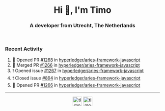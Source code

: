 <h1 align="center">Hi 👋, I'm Timo</h1>
<h3 align="center">A developer from Utrecht, The Netherlands</h3>
<br/>
<!-- https://github.com/rahuldkjain/github-profile-readme-generator --!>

<!--  <p align="left"><img src="https://github-readme-stats.vercel.app/api?username=timoglastra&show_icons=true&count_private=true&" alt="timoglastra" /></p> --!>

<!--
Github language stats
<p align="left"><img src="https://github-readme-stats.vercel.app/api/top-langs/?username=timoglastra&layout=compact" alt="timoglastra" /><p>
-->

<!-- Codestats language stats -->
<!-- <p align="left"><img src="https://codestats-readme.vercel.app/api/top-langs/?username=timoglastra&layout=compact&language_count=12" alt="timoglastra" /><p>    --!>
  
<h3>Recent Activity</h3>

<!--START_SECTION:activity-->
1. 💪 Opened PR [#1268](https://github.com/hyperledger/aries-framework-javascript/pull/1268) in [hyperledger/aries-framework-javascript](https://github.com/hyperledger/aries-framework-javascript)
2. 🎉 Merged PR [#1266](https://github.com/hyperledger/aries-framework-javascript/pull/1266) in [hyperledger/aries-framework-javascript](https://github.com/hyperledger/aries-framework-javascript)
3. ❗️ Opened issue [#1267](https://github.com/hyperledger/aries-framework-javascript/issues/1267) in [hyperledger/aries-framework-javascript](https://github.com/hyperledger/aries-framework-javascript)
4. ❗️ Closed issue [#894](https://github.com/hyperledger/aries-framework-javascript/issues/894) in [hyperledger/aries-framework-javascript](https://github.com/hyperledger/aries-framework-javascript)
5. 💪 Opened PR [#1266](https://github.com/hyperledger/aries-framework-javascript/pull/1266) in [hyperledger/aries-framework-javascript](https://github.com/hyperledger/aries-framework-javascript)
<!--END_SECTION:activity-->

---

<p align="center">
<a href="https://twitter.com/timoglastra" target="blank"><img align="center" src="https://cdn.jsdelivr.net/npm/simple-icons@3.0.1/icons/twitter.svg" alt="timoglastra" height="30" width="30" /></a>
<a href="https://linkedin.com/in/timoglastra" target="blank"><img align="center" src="https://cdn.jsdelivr.net/npm/simple-icons@3.0.1/icons/linkedin.svg" alt="timoglastra" height="30" width="30" /></a>
</p>



